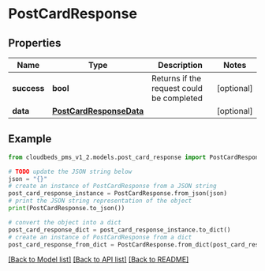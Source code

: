 # PostCardResponse


## Properties

Name | Type | Description | Notes
------------ | ------------- | ------------- | -------------
**success** | **bool** | Returns if the request could be completed | [optional] 
**data** | [**PostCardResponseData**](PostCardResponseData.md) |  | [optional] 

## Example

```python
from cloudbeds_pms_v1_2.models.post_card_response import PostCardResponse

# TODO update the JSON string below
json = "{}"
# create an instance of PostCardResponse from a JSON string
post_card_response_instance = PostCardResponse.from_json(json)
# print the JSON string representation of the object
print(PostCardResponse.to_json())

# convert the object into a dict
post_card_response_dict = post_card_response_instance.to_dict()
# create an instance of PostCardResponse from a dict
post_card_response_from_dict = PostCardResponse.from_dict(post_card_response_dict)
```
[[Back to Model list]](../README.md#documentation-for-models) [[Back to API list]](../README.md#documentation-for-api-endpoints) [[Back to README]](../README.md)


